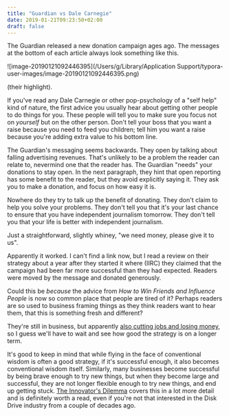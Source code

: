 ```yaml
---
title: "Guardian vs Dale Carnegie"
date: 2019-01-21T09:23:50+02:00
draft: false
---
```


The Guardian released a new donation campaign ages ago. The messages at the bottom of each article always look something like this.

![image-20190121092446395](/Users/g/Library/Application Support/typora-user-images/image-20190121092446395.png)

(their highlight).

If you've read any Dale Carnegie or other pop-psychology of a "self help" kind of nature, the first advice you usually hear about getting other people to do things for you. These people will tell you to make sure you focus not on *yourself* but on the other person. Don't tell your boss that you want a raise because you need to feed you children; tell him you want a raise because you're adding extra value to his bottom line. 

The Guardian's messaging seems backwards. They open by talking about falling advertising revenues. That's unlikely to be a problem the reader can relate to, nevermind one that the reader has.  The Guardian "needs" your donations to stay open. In the next paragraph, they hint that open reporting has some benefit to the reader, but they avoid explicitly saying it. They ask you to make a donation, and focus on how easy it is. 

Nowhere do they try to talk up the benefit of donating. They don't claim to help you solve your problems. They don't tell you that it's your last chance to ensure that you have independent journalism tomorrow. They don't tell you that your life is better with independent journalism.

Just a straightforward, slightly whiney, "we need money, please give it to us". 

Apparently it worked. I can't find a link now, but I read a review on their strategy about a year after they started it where (IIRC) they claimed that the campaign had been far more successful than they had expected. Readers were moved by the message and donated generously.

Could this be *because* the advice from *How to Win Friends and Influence People* is now so common place that people are tired of it? Perhaps readers are so used to business framing things as they think readers want to hear them, that this is something fresh and different? 

They're still in business, but apparently [also cutting jobs and losing money](https://www.outlookindia.com/website/story/the-guardian-goes-tabloid-cuts-300-jobs-is-donor-driven-business-model-sustainab/307179), so I guess we'll have to wait and see how good the strategy is on a longer term.

It's good to keep in mind that while flying in the face of conventional wisdom is often a good strategy, if it's successful enough, it also becomes conventional wisdom itself. Similarly, many businesses become successful by being brave enough to try new things, but when they become large and successful, they are not longer flexible enough to try new things, and end up getting stuck. [The Innovator's Dilemma](https://en.wikipedia.org/wiki/The_Innovator%27s_Dilemma) covers this in a lot more detail and is definitely worth a read, even if you're not that interested in the Disk Drive industry from a couple of decades ago.

